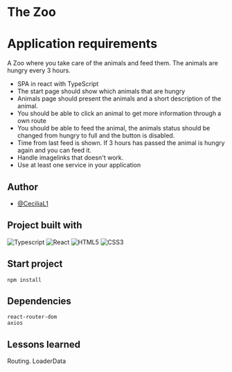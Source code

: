 # The Zoo

# Application requirements

A Zoo where you take care of the animals and feed them. The animals are hungry every 3 hours.

- SPA in react with TypeScript
- The start page should show which animals that are hungry
- Animals page should present the animals and a short description of the animal.
- You should be able to click an animal to get more information through a own route
- You should be able to feed the animal, the animals status should be changed from hungry to full and the button is disabled. 
- Time from last feed is shown. If 3 hours has passed the animal is hungry again and you can feed it.
- Handle imagelinks that doesn't work.
- Use at least one service in your application


## Author

- [@CeciliaL1](https://github.com/CeciliaL1)

## Project built with

![Typescript](https://img.shields.io/badge/TypeScript-007ACC?style=for-the-badge&logo=typescript&logoColor=white)
![React](https://img.shields.io/badge/react-%2320232a.svg?style=for-the-badge&logo=react&logoColor=%2361DAFB)
![HTML5](https://img.shields.io/badge/html5-%23E34F26.svg?style=for-the-badge&logo=html5&logoColor=white)
![CSS3](https://img.shields.io/badge/css3-%231572B6.svg?style=for-the-badge&logo=css3&logoColor=white)


## Start project

```
npm install

```

## Dependencies

```
react-router-dom
axios

```

## Lessons learned

Routing.
LoaderData
